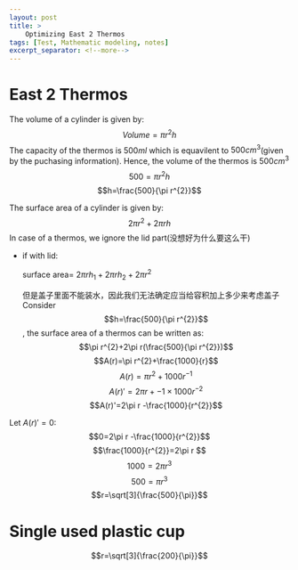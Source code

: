 ```yaml
---
layout: post
title: >
    Optimizing East 2 Thermos
tags: [Test, Mathematic modeling, notes]
excerpt_separator: <!--more-->
---
```

<!--more-->
# East 2 Thermos
The volume of a cylinder is given by:
$$Volume = \pi r^{2}h$$
The capacity of the thermos is $500 ml$ which is equavilent to $500cm^3$(given by the puchasing information). 
Hence, the volume of the thermos is $500cm^3$
$$500= \pi r^{2}h$$
$$h=\frac{500}{\pi r^{2}}$$

The surface area of a cylinder is given by:$$2\pi r^{2}+2\pi rh$$
In case of a thermos, we ignore the lid part(没想好为什么要这么干)
- if with lid:

    surface area= $2\pi rh_{1} + 2\pi rh_{2}+2\pi r^{2}$

    但是盖子里面不能装水，因此我们无法确定应当给容积加上多少来考虑盖子
Consider $$h=\frac{500}{\pi r^{2}}$$, the surface area of a thermos can be written as:$$\pi r^{2}+2\pi r(\frac{500}{\pi r^{2}})$$
$$A(r)=\pi r^{2}+\frac{1000}{r}$$
$$A(r)=\pi r^{2}+1000r^{-1}$$
$$A(r)'=2\pi r+ -1 \times1000r^{-2}$$
$$A(r)'=2\pi r -\frac{1000}{r^{2}}$$

Let $A(r)'=0$:
$$0=2\pi r -\frac{1000}{r^{2}}$$
$$\frac{1000}{r^{2}}=2\pi r $$
$$1000=2\pi r^3$$
$$500=\pi r^3$$
$$r=\sqrt[3]{\frac{500}{\pi}}$$

# Single used plastic cup
$$r=\sqrt[3]{\frac{200}{\pi}}$$